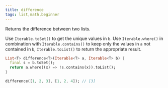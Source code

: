 ```yaml
---
title: difference
tags: list,math,beginner
---
```


Returns the difference between two lists.

Use `Iterable.toSet()` to get the unique values in `b`.
Use `Iterable.where()` in combination with `Iterable.contains()` to keep only the values in `a` not contained in `b`, `Iterable.toList()` to return the appropriate result.

```dart
List<T> difference<T>(Iterable<T> a, Iterable<T> b) {
  final s = b.toSet();
  return a.where((x) => !s.contains(x)).toList();
}
```

```dart
difference([1, 2, 3], [1, 2, 4]); // [3]
```
